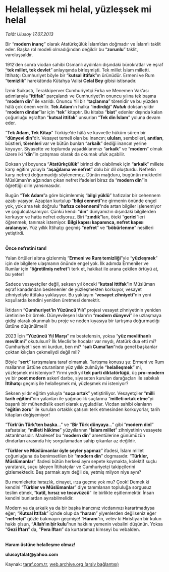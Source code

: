 # Helalleşsek mi helal, yüzleşsek mi helal

*Talât Ulusoy 17.07.2013*

<div class="yazi"><p>Bir “<b>modern inanç</b>” olarak Atatürkçülük İslam’dan doğmadır ve İslam’ı taklit eder. Başka rol modeli olmadığından değildir bu “<b>zorunlu</b>” taklit, varoluşsaldır. </p>
<p>1912’den sonra vicdan sahibi Osmanlı aydınları dışındaki bürokratlar ve eşraf “<b>tek millet, tek devlet</b>”<b> </b>anlayışında birleşmişti. Tek millet İslam milletti. İttihatçı Cumhuriyet böyle bir “<b>kutsal ittifak</b>”ın ürünüdür. Ermeni ve Rum “<b>temizlik</b>” harekâtında Kütahya Valisi <b>Celal Bey</b> gibisi istisnadır.</p>
<p>İzmir Suikastı, Terakkiperver Cumhuriyetçi Fırka ve Menemen Vak’ası adımlarıyla “<b>ittifak</b>” parçalandı ve Cumhuriyet’in onuncu yılına tek başına “<b>modern din</b>” ile varıldı. Onuncu Yıl bir “<b>taçlanma</b>” törenidir ve bu yüzden hâlâ çok önem verilir. <b>Tek Adam</b>’ın halka “<b>indirdiği</b>” <b><i>Nutuk</i></b> doksan yıldır “<b>modern dindar</b>”lar için “<b>tek</b>” kitaptır. Bu kitaba “<b>biat</b>” edenler dışında kalan çoğunluğu eşraftan “<b>kutsal ittifak</b>” unsurları “<b>Tek din İslam</b>” yoluna devam eder.</p>
<p>“<b>Tek Adam, Tek Kitap</b>” Türkiye’de hâlâ ve kuvvetle hüküm süren bir “<b>dünyevi din</b>”dir. Vesayet temeli olan bu inancın; <b>uluları</b>, sembolleri, <b>anıtları</b>, büstleri, <b>törenleri </b>var ve bütün bunları “<b>arkaik</b>”<b> </b>dediği<b> </b>inancın yerine koyuyor. Siyasette ve toplumda yaşadıklarımızı “<b>arkaik</b>” ve “<b>modern</b>” olmak üzere iki “<b>din</b>”in çatışması olarak da okumak ufuk açabilir. </p>
<p>Doksan yıl boyunca “<b>Atatürkçülük</b>” birinci din olabilmek için “<b>arkaik</b>” millete karşı eğitim yoluyla “<b>aşağılama ve nefret</b>” dolu bir dil oluşturdu. Nefretin karşı nefreti doğurmadığı söylenemez. Dünün mağduru, bugünün muktediri Müslüman’ın ağzından çıkan nefret ifadeleri biraz da “<b>modern din</b>”in öğrettiği dilin yansımasıdır. </p>
<p>Bugün “<b>Tek Adam</b>”a göre biçimlenmiş “<b>bilgi yüklü</b>” hafızalar bir cehennem azabı yaşıyor. Azaptan kurtulup “<b>bilgi cenneti</b>”ne girmenin önünde engel yok, yok ama tek doğrulu “<b>hafıza cehennemi</b>”nde artan bilgiler işlenemiyor ve çoğulculaşamıyor. Çünkü kendi “<b>din</b>” dünyamızın dışındaki bilgilerden korkuyor ve hatta nefret ediyoruz. Biri “<b>zındık</b>”ları, öteki “<b>gerici</b>”leri öğrenmek, tanımak istemiyor. <b>Bilgi kapısı kapanınca, nefret kapısı aralanıyor.</b> Yüz yıllık İttihatçı geçmiş “<b>nefret</b>” ve “<b>böbürlenme</b>” nesilleri yetiştirdi.</p>
<p><b><br/>Önce nefretini tanı!</b></p>
<p>Yalan örtüleri altına gizlenmiş “<b>Ermeni ve Rum temizliği</b>”yle “<b>yüzleşmek</b>” için de bilgilere ulaşmanın önünde engel yok. İlk adımda Ermeniler ve Rumlar için “<b>öğretilmiş nefret</b>”i terk et, hakikat ile arana çekilen örtüyü at, bu yeter! </p>
<p>Sadece vesayetçiler değil, seksen yıl önceki “<b>kutsal ittifak</b>”ın Müslüman eşraf kanadından beslenenler de yüzleşmekten korkuyor, vesayet zihniyetiyle ittifaka yaklaşıyor. Bu yaklaşım “<b>vesayet zihniyeti</b>”nin yeni koşullarda kendini yeniden üretmesi demektir.</p>
<p>İktidarın “<b>Cumhuriyet’in Yüzüncü Yılı</b>” projesi vesayet zihniyetinin yeniden üretimine bir örnek. Dünyevileşen İslam’ın “<b>modern dünyevi</b>” ile uzlaşmaya gidişi olarak okunmalı bu proje ve neden kıyasıya bir tartışma doğurmadığı üstüne düşünülmeli! </p>
<p>2023 İçin “<b>Yüzüncü Yıl Marşı</b>” mı bestelensin, yoksa “<b>yüz mevlithanlı mevlit mi</b>” okutulsun? İlk Meclis’te hocalar var mıydı, Atatürk dua etti mi? Cumhuriyet’i sen mi kurdun, ben mi? “<b>salı Cuma’ları</b>”nda genel başkanlar çoktan kılıçları çekmeliydi değil mi!? </p>
<p>Böyle “<b>sert</b>” tartışmalara taraf olmamalı. Tartışma konusu şu: Ermeni ve Rum mallarının üstüne oturanların yüz yıllık zulmüyle “<b>helalleşmek</b>” mi, yüzleşmek mi isteniyor? Yirmi yedi yıl <b>tek parti diktatörlüğü</b>, üç <b>pro-modern</b> ve bir <b>post modern</b> askerî darbe, siyaseten kurulan darağaçları ile sabıkalı <b>İttihatçı</b> geçmiş ile helalleşmek mi, yüzleşmek mi isteniyor? </p>
<p>Seksen yıldır eğitim yoluyla “<b>suça ortak</b>” yetiştiriliyor. Vesayetçiler “<b>milli tarih eğitimi</b>”nin yalanları ile yağmacılık suçlarına “<b>milleti ortak etme</b>”yi başarılı bir mühendislik eseri olarak uyguladılar. Vicdan sahibi olanların “<b>eğitim zoru</b>” ile kurulan ortaklık çatısını terk etmesinden korkuyorlar, tarih kitapları değişemiyor!</p>
<p>“<b>Türk’ün Türk’ten başka</b>...” ve “<b>Bir Türk dünyaya</b>...” gibi “<b>modern dinî</b>” safsatalar, “<b>milleti hâkime</b>” yüzyıllarının “<b>İslam millet</b>” zihniyetinin vesayete aktarılmasıdır. Maalesef bu “<b>modern din</b>” amentülerine günümüzün dindarları arasında hiç sorgulamadan sahip çıkanlar az değildir.</p>
<p>“<b>Türkler ve Müslümanlar öyle şeyler yapmaz</b>” ifadesi, İslam millet çoğunluğuna da benimsetilen bir “<b>modern din</b>” dogmasıdır. “<b>Türkler, Müslümanlar</b>” ifadesi bütün herkesi aynı sepete koymakta, kolektif suçlu yaratarak, suçu işleyen İttihatçılar ve Cumhuriyetçi takipçilerini gizlemektedir. Beş parmak aynı değil de, yetmiş milyon niye aynı?</p>
<p>Bu memlekette hırsızlık, cinayet, ırza geçme yok mu? Çook! Demek ki kendini “<b>Türkler ve Müslümanlar</b>” diye tanımlanan topluluğa sorgusuz teslim etmek, “<b>katil, hırsız ve tecavüzcü</b>” ile birlikte eşitlenmektir. İnsan kendini bunlardan ayırabilmelidir.</p>
<p>Modern ya da arkaik<b> </b>ya da bir başka<b> </b>inancınız vicdanınızı karartmadıysa eğer; “<b>Kutsal İttifak</b>” içinde olup da “<b>haram</b>” yiyenlerden değilseniz eğer “<b>nefretçi</b>” gözle bakmayın geçmişe! “<b>Haram</b>”ın, velev ki Hıristiyan bir kulun hakkı olsun, “<b>Allah’ın bir kulu</b>”nun hakkını yemenin vebalini düşünün. Yoksa “<b>Gezi İftarı</b>” da, “<b>Pera İftarı</b>” da kurtaramaz kimseyi bu vebalden.</p>
<p><b><br/>Haram üstüne helalleşme olmaz!<b></b></b></p><b>
<p></p></b><b>ulusoytalat@yahoo.com</b>
</div>

Kaynak: [taraf.com.tr](http://www.taraf.com.tr:80/talat-ulusoy/makale-helallessek-mi-helal-yuzlessek-mi-helal.htm), [web.archive.org (arşiv bağlantısı)](http://web.archive.org/web/20130918021807/http://www.taraf.com.tr:80/talat-ulusoy/makale-helallessek-mi-helal-yuzlessek-mi-helal.htm)
